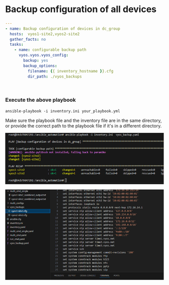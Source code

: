 # Backup configuration of all devices


```yaml
---
- name: Backup configuration of devices in dc_group
  hosts:  vyos1-site2,vyos2-site2
  gather_facts: no
  tasks:
    - name: configurable backup path
      vyos.vyos.vyos_config:
        backup: yes
        backup_options:
          filename: {{ inventory_hostname }}.cfg
          dir_path: ./vyos_backups

   

```

### Execute the above playbook

```
ansible-playbook -i inventory.ini your_playbook.yml
```

Make sure the playbook file and the inventory file are in the same directory, or provide the correct path to the playbook file if it's in a different directory.

![alt text](image-33.png)

![alt text](image-34.png)